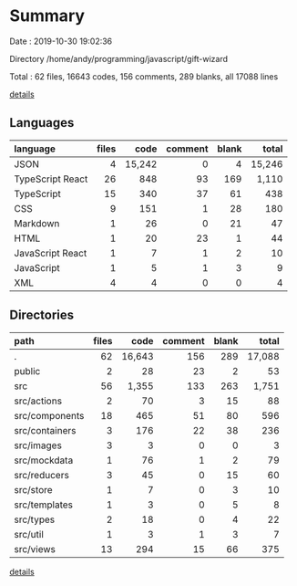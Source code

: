 # Summary

Date : 2019-10-30 19:02:36

Directory /home/andy/programming/javascript/gift-wizard

Total : 62 files,  16643 codes, 156 comments, 289 blanks, all 17088 lines

[details](details.md)

## Languages
| language | files | code | comment | blank | total |
| :--- | ---: | ---: | ---: | ---: | ---: |
| JSON | 4 | 15,242 | 0 | 4 | 15,246 |
| TypeScript React | 26 | 848 | 93 | 169 | 1,110 |
| TypeScript | 15 | 340 | 37 | 61 | 438 |
| CSS | 9 | 151 | 1 | 28 | 180 |
| Markdown | 1 | 26 | 0 | 21 | 47 |
| HTML | 1 | 20 | 23 | 1 | 44 |
| JavaScript React | 1 | 7 | 1 | 2 | 10 |
| JavaScript | 1 | 5 | 1 | 3 | 9 |
| XML | 4 | 4 | 0 | 0 | 4 |

## Directories
| path | files | code | comment | blank | total |
| :--- | ---: | ---: | ---: | ---: | ---: |
| . | 62 | 16,643 | 156 | 289 | 17,088 |
| public | 2 | 28 | 23 | 2 | 53 |
| src | 56 | 1,355 | 133 | 263 | 1,751 |
| src/actions | 2 | 70 | 3 | 15 | 88 |
| src/components | 18 | 465 | 51 | 80 | 596 |
| src/containers | 3 | 176 | 22 | 38 | 236 |
| src/images | 3 | 3 | 0 | 0 | 3 |
| src/mockdata | 1 | 76 | 1 | 2 | 79 |
| src/reducers | 3 | 45 | 0 | 15 | 60 |
| src/store | 1 | 7 | 0 | 3 | 10 |
| src/templates | 1 | 3 | 0 | 5 | 8 |
| src/types | 2 | 18 | 0 | 4 | 22 |
| src/util | 1 | 3 | 1 | 3 | 7 |
| src/views | 13 | 294 | 15 | 66 | 375 |

[details](details.md)